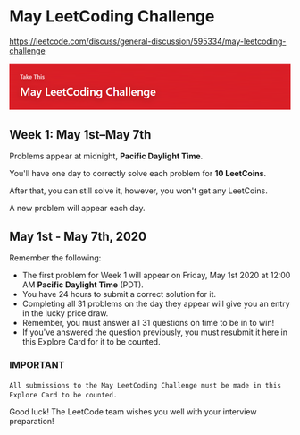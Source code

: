 # May LeetCoding Challenge
https://leetcode.com/discuss/general-discussion/595334/may-leetcoding-challenge

![img](../img/LeetCode.PNG)   


## Week 1: May 1st–May 7th

Problems appear at midnight, **Pacific Daylight Time**.   

You'll have one day to correctly solve each problem for **10 LeetCoins**.   

After that, you can still solve it, however, you won't get any LeetCoins.   

A new problem will appear each day.  

## May 1st - May 7th, 2020

Remember the following:
- The first problem for Week 1 will appear on Friday, May 1st 2020 at 12:00 AM **Pacific Daylight Time** (PDT).  
- You have 24 hours to submit a correct solution for it.  
- Completing all 31 problems on the day they appear will give you an entry in the lucky price draw.   
- Remember, you must answer all 31 questions on time to be in to win!  
- If you've answered the question previously, you must resubmit it here in this Explore Card for it to be counted.  


### IMPORTANT
`All submissions to the May LeetCoding Challenge must be made in this Explore Card to be counted.`

Good luck! The LeetCode team wishes you well with your interview preparation!
